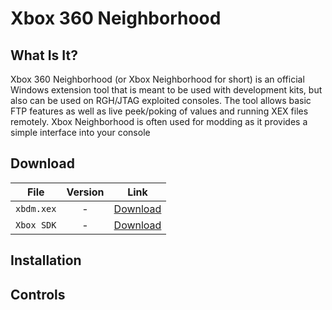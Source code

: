 # Xbox 360 Neighborhood

## What Is It?

Xbox 360 Neighborhood (or Xbox Neighborhood for short) is an official Windows extension tool that is meant to be used with development kits, but also can be used on RGH/JTAG exploited consoles. The tool allows basic FTP features as well as live peek/poking of values and running XEX files remotely. Xbox Neighborhood is often used for modding as it provides a simple interface into your console

## Download

| File         | Version | Link                                                                                                                           |
|--------------|:-------:|--------------------------------------------------------------------------------------------------------------------------------|
| `xbdm.xex`   |    -    | [Download](https://consolemods.org/wiki/images/0/08/Xbdm.xex)                                                                  | 
| `Xbox SDK`   |    -    | [Download](https://www.mediafire.com/file/l9786i9endh5w5e/XBOX360+SDK+21256.3.exe)                                             |

## Installation



## Controls

